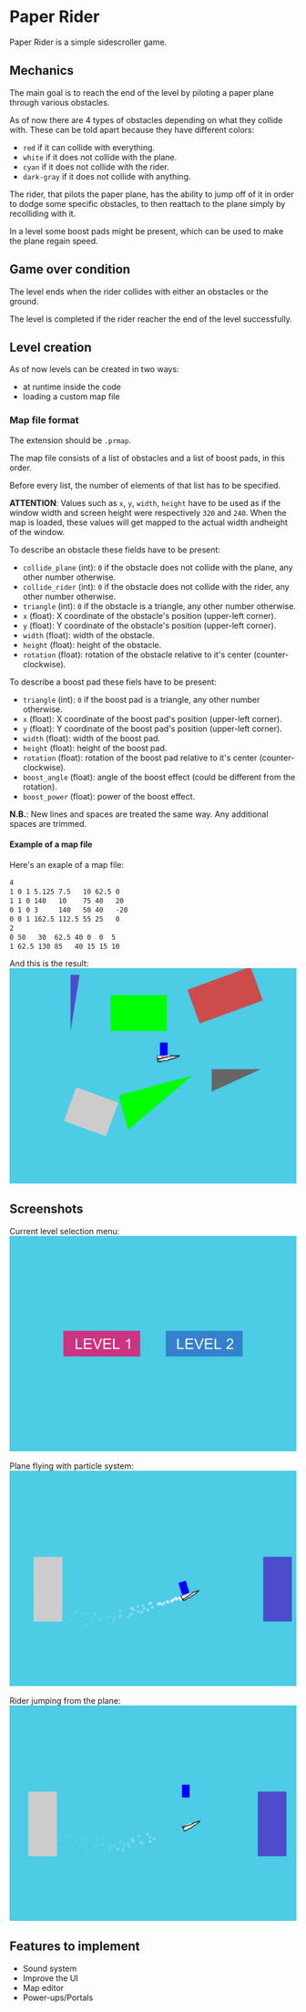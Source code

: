# Paper Rider
Paper Rider is a simple sidescroller game.

## Mechanics
The main goal is to reach the end of the level by piloting a paper plane through various obstacles.

As of now there are 4 types of obstacles depending on what they collide with. These can be told apart because they have different colors:
- `red` if it can collide with everything.
- `white` if it does not collide with the plane.
- `cyan` if it does not collide with the rider.
- `dark-gray` if it does not collide with anything.

The rider, that pilots the paper plane, has the ability to jump off of it in order to dodge some specific obstacles, to then reattach to the plane simply by recolliding with it.

In a level some boost pads might be present, which can be used to make the plane regain speed.

## Game over condition
The level ends when the rider collides with either an obstacles or the ground.

The level is completed if the rider reacher the end of the level successfully.

## Level creation
As of now levels can be created in two ways:
- at runtime inside the code
- loading a custom map file

### Map file format
The extension should be `.prmap`.

The map file consists of a list of obstacles and a list of boost pads, in this order.

Before every list, the number of elements of that list has to be specified.

**ATTENTION**: Values such as `x`, `y`, `width`, `height` have to be used as if the window width and screen height were respectively `320` and `240`.
When the map is loaded, these values will get mapped to the actual width andheight of the window.

To describe an obstacle these fields have to be present:
- `collide_plane` (int): `0` if the obstacle does not collide with the plane, any other number otherwise.
- `collide_rider` (int): `0` if the obstacle does not collide with the rider, any other number otherwise.
- `triangle` (int): `0` if the obstacle is a triangle, any other number otherwise.
- `x` (float): X coordinate of the obstacle's position (upper-left corner).
- `y` (float): Y coordinate of the obstacle's position (upper-left corner).
- `width` (float): width of the obstacle.
- `height` (float): height of the obstacle.
- `rotation` (float): rotation of the obstacle relative to it's center (counter-clockwise).

To describe a boost pad these fiels have to be present:
- `triangle` (int): `0` if the boost pad is a triangle, any other number otherwise.
- `x` (float): X coordinate of the boost pad's position (upper-left corner).
- `y` (float): Y coordinate of the boost pad's position (upper-left corner).
- `width` (float): width of the boost pad.
- `height` (float): height of the boost pad.
- `rotation` (float): rotation of the boost pad relative to it's center (counter-clockwise).
- `boost_angle` (float): angle of the boost effect (could be different from the rotation).
- `boost_power` (float): power of the boost effect.

**N.B.**: New lines and spaces are treated the same way. Any additional spaces are trimmed.

#### Example of a map file
Here's an exaple of a map file:
```
4
1 0 1 5.125 7.5   10 62.5 0
1 1 0 140   10    75 40   20
0 1 0 3     140   50 40   -20
0 0 1 162.5 112.5 55 25   0
2
0 50   30  62.5 40 0  0  5
1 62.5 130 85   40 15 15 10
```
And this is the result:
![Map example screenshot](./screenshots/map_result_example.png)

## Screenshots
Current level selection menu:
![Menu screenshot](./screenshots/menu.png)

Plane flying with particle system:
![Plane flying screenshot](./screenshots/plane_flying_particles.png)

Rider jumping from the plane:
![Rider jumping](./screenshots/rider_jumping.png)

## Features to implement
- Sound system
- Improve the UI
- Map editor
- Power-ups/Portals
